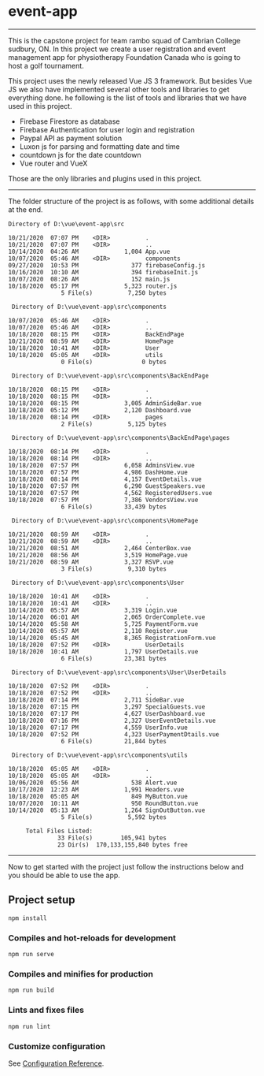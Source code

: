 # event-app

---

This is the capstone project for team rambo squad of Cambrian College sudbury, ON. In this project we create a user registration and event management app for physiotherapy Foundation Canada who is going to host a golf tournament.

This project uses the newly released Vue JS 3 framework. But besides Vue JS we also have implemented several other tools and libraries to get everything done. he following is the list of tools and libraries that we have used in this project.

- Firebase Firestore as database
- Firebase Authentication for user login and registration
- Paypal API as payment solution
- Luxon js for parsing and formatting date and time
- countdown js for the date countdown
- Vue router and VueX

Those are the only libraries and plugins used in this project.

---

The folder structure of the project is as follows, with some additional details at the end.


```
Directory of D:\vue\event-app\src

10/21/2020  07:07 PM    <DIR>          .
10/21/2020  07:07 PM    <DIR>          ..
10/14/2020  04:26 AM             1,004 App.vue
10/07/2020  05:46 AM    <DIR>          components
09/27/2020  10:53 PM               377 firebaseConfig.js
10/16/2020  10:10 AM               394 firebaseInit.js
10/07/2020  08:26 AM               152 main.js
10/18/2020  05:17 PM             5,323 router.js
               5 File(s)          7,250 bytes

 Directory of D:\vue\event-app\src\components

10/07/2020  05:46 AM    <DIR>          .
10/07/2020  05:46 AM    <DIR>          ..
10/18/2020  08:15 PM    <DIR>          BackEndPage
10/21/2020  08:59 AM    <DIR>          HomePage
10/18/2020  10:41 AM    <DIR>          User
10/18/2020  05:05 AM    <DIR>          utils
               0 File(s)              0 bytes

 Directory of D:\vue\event-app\src\components\BackEndPage

10/18/2020  08:15 PM    <DIR>          .
10/18/2020  08:15 PM    <DIR>          ..
10/18/2020  08:15 PM             3,005 AdminSideBar.vue
10/18/2020  05:12 PM             2,120 Dashboard.vue
10/18/2020  08:14 PM    <DIR>          pages
               2 File(s)          5,125 bytes

 Directory of D:\vue\event-app\src\components\BackEndPage\pages

10/18/2020  08:14 PM    <DIR>          .
10/18/2020  08:14 PM    <DIR>          ..
10/18/2020  07:57 PM             6,058 AdminsView.vue
10/18/2020  07:57 PM             4,986 DashHome.vue
10/18/2020  08:14 PM             4,157 EventDetails.vue
10/18/2020  07:57 PM             6,290 GuestSpeakers.vue
10/18/2020  07:57 PM             4,562 RegisteredUsers.vue
10/18/2020  07:57 PM             7,386 VendorsView.vue
               6 File(s)         33,439 bytes

 Directory of D:\vue\event-app\src\components\HomePage

10/21/2020  08:59 AM    <DIR>          .
10/21/2020  08:59 AM    <DIR>          ..
10/21/2020  08:51 AM             2,464 CenterBox.vue
10/21/2020  08:56 AM             3,519 HomePage.vue
10/21/2020  08:59 AM             3,327 RSVP.vue
               3 File(s)          9,310 bytes

 Directory of D:\vue\event-app\src\components\User

10/18/2020  10:41 AM    <DIR>          .
10/18/2020  10:41 AM    <DIR>          ..
10/14/2020  05:57 AM             3,319 Login.vue
10/14/2020  06:01 AM             2,065 OrderComplete.vue
10/14/2020  05:58 AM             5,725 PaymentForm.vue
10/14/2020  05:57 AM             2,110 Register.vue
10/14/2020  05:45 AM             8,365 RegistrationForm.vue
10/18/2020  07:52 PM    <DIR>          UserDetails
10/18/2020  10:41 AM             1,797 UserDetails.vue
               6 File(s)         23,381 bytes

 Directory of D:\vue\event-app\src\components\User\UserDetails

10/18/2020  07:52 PM    <DIR>          .
10/18/2020  07:52 PM    <DIR>          ..
10/18/2020  07:14 PM             2,711 SideBar.vue
10/18/2020  07:15 PM             3,297 SpecialGuests.vue
10/18/2020  07:17 PM             4,627 UserDashboard.vue
10/18/2020  07:16 PM             2,327 UserEventDetails.vue
10/18/2020  07:17 PM             4,559 UserInfo.vue
10/18/2020  07:52 PM             4,323 UserPaymentDtails.vue
               6 File(s)         21,844 bytes

 Directory of D:\vue\event-app\src\components\utils

10/18/2020  05:05 AM    <DIR>          .
10/18/2020  05:05 AM    <DIR>          ..
10/06/2020  05:56 AM               538 Alert.vue
10/17/2020  12:23 AM             1,991 Headers.vue
10/18/2020  05:05 AM               849 MyButton.vue
10/07/2020  10:11 AM               950 RoundButton.vue
10/14/2020  05:13 AM             1,264 SignOutButton.vue
               5 File(s)          5,592 bytes

     Total Files Listed:
              33 File(s)        105,941 bytes
              23 Dir(s)  170,133,155,840 bytes free
```

---

Now to get started with the project just follow the instructions below and you should be able to use the app. 

## Project setup
```
npm install
```

### Compiles and hot-reloads for development
```
npm run serve
```

### Compiles and minifies for production
```
npm run build
```

### Lints and fixes files
```
npm run lint
```

### Customize configuration
See [Configuration Reference](https://cli.vuejs.org/config/).
